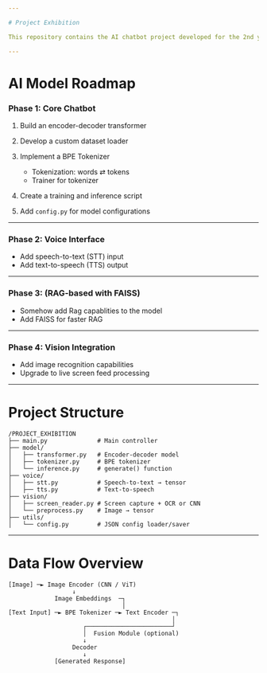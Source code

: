```yaml
---

# Project Exhibition

This repository contains the AI chatbot project developed for the 2nd year exhibition.

---
```


# AI Model Roadmap

### **Phase 1: Core Chatbot**

1. Build an encoder-decoder transformer
2. Develop a custom dataset loader
3. Implement a BPE Tokenizer

   * Tokenization: words ⇄ tokens
   * Trainer for tokenizer
4. Create a training and inference script
5. Add `config.py` for model configurations

---

### **Phase 2: Voice Interface**

* Add speech-to-text (STT) input
* Add text-to-speech (TTS) output

---
### **Phase 3: (RAG-based with FAISS)**
* Somehow add Rag capablities to the model
* Add FAISS for faster RAG
---
### **Phase 4: Vision Integration**

* Add image recognition capabilities
* Upgrade to live screen feed processing

---

# Project Structure

```
/PROJECT_EXHIBITION
├── main.py              # Main controller
├── model/
│   ├── transformer.py   # Encoder-decoder model
│   ├── tokenizer.py     # BPE tokenizer
│   └── inference.py     # generate() function
├── voice/
│   ├── stt.py           # Speech-to-text → tensor
│   ├── tts.py           # Text-to-speech
├── vision/
│   ├── screen_reader.py # Screen capture + OCR or CNN
│   └── preprocess.py    # Image → tensor
├── utils/
│   └── config.py        # JSON config loader/saver
```

---

# Data Flow Overview

```
[Image] ─► Image Encoder (CNN / ViT)
                  ↓
             Image Embeddings  ─┐
                                │
[Text Input] ─► BPE Tokenizer ─► Text Encoder ─┐
                                              │
                     ┌────────────────────────┘
                     │  Fusion Module (optional)
                     ↓
                  Decoder
                     ↓
             [Generated Response]
```
